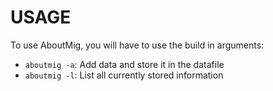 # USAGE

To use AboutMig, you will have to use the build in arguments:

* `aboutmig -a`: Add data and store it in the datafile
* `aboutmig -l`: List all currently stored information

